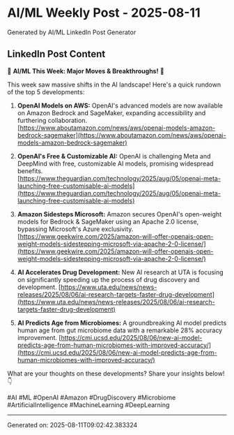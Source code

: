 # AI/ML Weekly Post - 2025-08-11

Generated by AI/ML LinkedIn Post Generator

## LinkedIn Post Content

🚀 **AI/ML This Week: Major Moves & Breakthroughs!** 🚀

This week saw massive shifts in the AI landscape!  Here's a quick rundown of the top 5 developments:

1. **OpenAI Models on AWS:**  OpenAI's advanced models are now available on Amazon Bedrock and SageMaker, expanding accessibility and furthering collaboration. [https://www.aboutamazon.com/news/aws/openai-models-amazon-bedrock-sagemaker](https://www.aboutamazon.com/news/aws/openai-models-amazon-bedrock-sagemaker)

2. **OpenAI's Free & Customizable AI:** OpenAI is challenging Meta and DeepMind with free, customizable AI models, promising widespread benefits. [https://www.theguardian.com/technology/2025/aug/05/openai-meta-launching-free-customisable-ai-models](https://www.theguardian.com/technology/2025/aug/05/openai-meta-launching-free-customisable-ai-models)

3. **Amazon Sidesteps Microsoft:** Amazon secures OpenAI's open-weight models for Bedrock & SageMaker using an Apache 2.0 license, bypassing Microsoft's Azure exclusivity. [https://www.geekwire.com/2025/amazon-will-offer-openais-open-weight-models-sidestepping-microsoft-via-apache-2-0-license/](https://www.geekwire.com/2025/amazon-will-offer-openais-open-weight-models-sidestepping-microsoft-via-apache-2-0-license/)

4. **AI Accelerates Drug Development:**  New AI research at UTA is focusing on significantly speeding up the process of drug discovery and development. [https://www.uta.edu/news/news-releases/2025/08/06/ai-research-targets-faster-drug-development](https://www.uta.edu/news/news-releases/2025/08/06/ai-research-targets-faster-drug-development)

5. **AI Predicts Age from Microbiomes:** A groundbreaking AI model predicts human age from gut microbiome data with a remarkable 28% accuracy improvement. [https://cmi.ucsd.edu/2025/08/06/new-ai-model-predicts-age-from-human-microbiomes-with-improved-accuracy/](https://cmi.ucsd.edu/2025/08/06/new-ai-model-predicts-age-from-human-microbiomes-with-improved-accuracy/)


What are your thoughts on these developments?  Share your insights below! 👇

#AI #ML #OpenAI #Amazon #DrugDiscovery #Microbiome #ArtificialIntelligence #MachineLearning #DeepLearning

---
Generated on: 2025-08-11T09:02:42.383324
